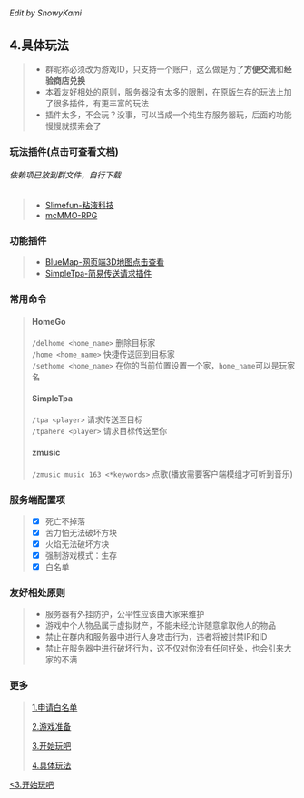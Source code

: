 ###### Edit by SnowyKami

## 4.具体玩法
> - 群昵称必须改为游戏ID，只支持一个账户，这么做是为了**方便交流**和**经验商店兑换**
> - 本着友好相处的原则，服务器没有太多的限制，在原版生存的玩法上加了很多插件，有更丰富的玩法
> - 插件太多，不会玩？没事，可以当成一个纯生存服务器玩，后面的功能慢慢就摸索会了

  
### 玩法插件(点击可查看文档)
###### 依赖项已放到群文件，自行下载
> - [Slimefun-粘液科技](https://github.com/Slimefun/Slimefun4/wiki)
> - [mcMMO-RPG](https://github.com/mcMMO-Dev/mcMMO)

### 功能插件
> - [BlueMap-网页端3D地图点击查看](http://liteyuki.icu:8100)
> - [SimpleTpa-简易传送请求插件](https://www.spigotmc.org/resources/simple-tpa.64270/)

### 常用命令
> #### HomeGo
> `/delhome <home_name>` 删除目标家  
> `/home <home_name>` 快捷传送回到目标家  
> `/sethome <home_name>` 在你的当前位置设置一个家，`home_name`可以是玩家名<br>
> #### SimpleTpa
> `/tpa <player>` 请求传送至目标  
> `/tpahere <player>` 请求目标传送至你  
> #### zmusic
> `/zmusic music 163 <*keywords>` 点歌(播放需要客户端模组才可听到音乐)

### 服务端配置项
> - [x] 死亡不掉落
> - [x] 苦力怕无法破坏方块
> - [x] 火焰无法破坏方块
> - [x] 强制游戏模式：生存
> - [x] 白名单

### 友好相处原则
> - 服务器有外挂防护，公平性应该由大家来维护
> - 游戏中个人物品属于虚拟财产，不能未经允许随意拿取他人的物品
> - 禁止在群内和服务器中进行人身攻击行为，违者将被封禁IP和ID
> - 禁止在服务器中进行破坏行为，这不仅对你没有任何好处，也会引来大家的不满


### 更多
> [1.申请白名单](1.md)
> 
> [2.游戏准备](2.md)
> 
> [3.开始玩吧](3.md)
> 
> [4.具体玩法](4.md)

[<3.开始玩吧](2.md)